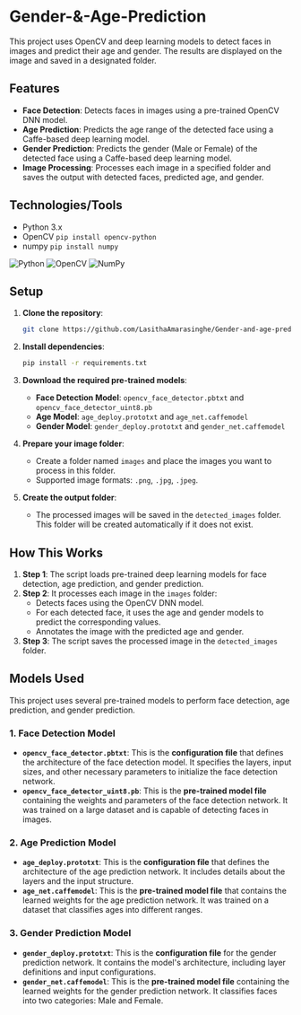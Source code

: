 # Gender-&-Age-Prediction

This project uses OpenCV and deep learning models to detect faces in images and predict their age and gender. The results are displayed on the image and saved in a designated folder.

## Features

- **Face Detection**: Detects faces in images using a pre-trained OpenCV DNN model.
- **Age Prediction**: Predicts the age range of the detected face using a Caffe-based deep learning model.
- **Gender Prediction**: Predicts the gender (Male or Female) of the detected face using a Caffe-based deep learning model.
- **Image Processing**: Processes each image in a specified folder and saves the output with detected faces, predicted age, and gender.

## Technologies/Tools

* Python 3.x
* OpenCV `pip install opencv-python`
* numpy `pip install numpy`

![Python](https://img.shields.io/badge/python-3670A0?logo=python&logoColor=FFFF00)
![OpenCV](https://img.shields.io/badge/opencv-%23white.svg?logo=opencv&logoColor=white)
![NumPy](https://img.shields.io/badge/numpy-%23013243.svg?logo=numpy&logoColor=white)

## Setup

1. **Clone the repository**:

    ```bash
    git clone https://github.com/LasithaAmarasinghe/Gender-and-age-prediction.git
    ```

2. **Install dependencies**:

    ```bash
    pip install -r requirements.txt
    ```

3. **Download the required pre-trained models**:

    - **Face Detection Model**: `opencv_face_detector.pbtxt` and `opencv_face_detector_uint8.pb`
    - **Age Model**: `age_deploy.prototxt` and `age_net.caffemodel`
    - **Gender Model**: `gender_deploy.prototxt` and `gender_net.caffemodel`

4. **Prepare your image folder**:

    - Create a folder named `images` and place the images you want to process in this folder.
    - Supported image formats: `.png`, `.jpg`, `.jpeg`.

5. **Create the output folder**:

    - The processed images will be saved in the `detected_images` folder. This folder will be created automatically if it does not exist.
  
## How This Works

1. **Step 1**: The script loads pre-trained deep learning models for face detection, age prediction, and gender prediction.
2. **Step 2**: It processes each image in the `images` folder:
    - Detects faces using the OpenCV DNN model.
    - For each detected face, it uses the age and gender models to predict the corresponding values.
    - Annotates the image with the predicted age and gender.
3. **Step 3**: The script saves the processed image in the `detected_images` folder.

## Models Used

This project uses several pre-trained models to perform face detection, age prediction, and gender prediction.

### 1. **Face Detection Model**
- **`opencv_face_detector.pbtxt`**: This is the **configuration file** that defines the architecture of the face detection model. It specifies the layers, input sizes, and other necessary parameters to initialize the face detection network.
- **`opencv_face_detector_uint8.pb`**: This is the **pre-trained model file** containing the weights and parameters of the face detection network. It was trained on a large dataset and is capable of detecting faces in images.

### 2. **Age Prediction Model**
- **`age_deploy.prototxt`**: This is the **configuration file** that defines the architecture of the age prediction network. It includes details about the layers and the input structure.
- **`age_net.caffemodel`**: This is the **pre-trained model file** that contains the learned weights for the age prediction network. It was trained on a dataset that classifies ages into different ranges.

### 3. **Gender Prediction Model**
- **`gender_deploy.prototxt`**: This is the **configuration file** for the gender prediction network. It contains the model's architecture, including layer definitions and input configurations.
- **`gender_net.caffemodel`**: This is the **pre-trained model file** containing the learned weights for the gender prediction network. It classifies faces into two categories: Male and Female.




